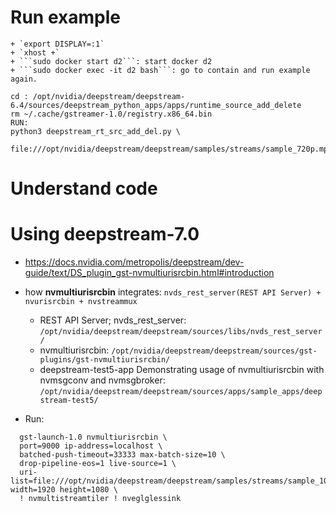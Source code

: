 # Run example 
```
+ `export DISPLAY=:1`
+ `xhost +`
+ ```sudo docker start d2```: start docker d2
+ ```sudo docker exec -it d2 bash```: go to contain and run example again.

cd : /opt/nvidia/deepstream/deepstream-6.4/sources/deepstream_python_apps/apps/runtime_source_add_delete
rm ~/.cache/gstreamer-1.0/registry.x86_64.bin
RUN: 
python3 deepstream_rt_src_add_del.py \
  file:///opt/nvidia/deepstream/deepstream/samples/streams/sample_720p.mp4
```

# Understand code 

# Using deepstream-7.0
+ https://docs.nvidia.com/metropolis/deepstream/dev-guide/text/DS_plugin_gst-nvmultiurisrcbin.html#introduction
+ how **nvmultiurisrcbin** integrates: `nvds_rest_server(REST API Server) + nvurisrcbin + nvstreammux`
  + REST API Server; nvds_rest_server: `/opt/nvidia/deepstream/deepstream/sources/libs/nvds_rest_server/`
  + nvmultiurisrcbin: `/opt/nvidia/deepstream/deepstream/sources/gst-plugins/gst-nvmultiurisrcbin/`
  + deepstream-test5-app Demonstrating usage of nvmultiurisrcbin with nvmsgconv and nvmsgbroker: `/opt/nvidia/deepstream/deepstream/sources/apps/sample_apps/deepstream-test5/`

+ Run:
```commandline
  gst-launch-1.0 nvmultiurisrcbin \
  port=9000 ip-address=localhost \
  batched-push-timeout=33333 max-batch-size=10 \
  drop-pipeline-eos=1 live-source=1 \
  uri-list=file:///opt/nvidia/deepstream/deepstream/samples/streams/sample_1080p_h264.mp4,file:///opt/nvidia/deepstream/deepstream/samples/streams/sample_1080p_h264.mp4 width=1920 height=1080 \
  ! nvmultistreamtiler ! nveglglessink
```